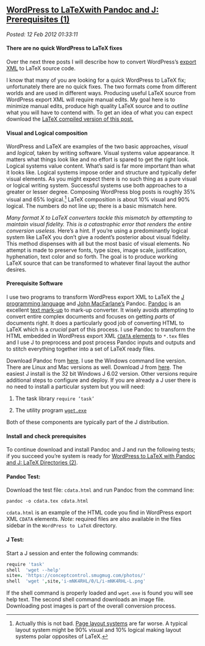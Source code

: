  
[WordPress to LaTeXwith Pandoc and J: Prerequisites (1)](https://bakerjd99.wordpress.com/2012/02/11/wordpress-to-latex-with-pandoc-and-j-prerequisites-part-1/)
--------------------------------------------------------------------------------------------------------------------------------------------------------------

*Posted: 12 Feb 2012 01:33:11*

#### There are no quick WordPress to LaTeX fixes

Over the next three posts I will describe how to convert WordPress’s
[export XML](https://en.blog.wordpress.com/2006/06/12/xml-import-export/)
to LaTeX source code.

I know that many of you are looking for a quick WordPress to LaTeX fix;
unfortunately there are no quick fixes. The two formats come from
different worlds and are used in different ways. Producing useful
LaTeX source from WordPress export XML will require manual edits. My
goal here is to minimize manual edits, produce high quality LaTeX source
and to *outline* what you will have to contend with. To get an idea of
what you can expect download the [LaTeX compiled version of this
post.](https://www.box.com/s/eqnv3obuy0detf99nruf)

#### Visual and Logical composition

WordPress and LaTeX are examples of the two basic approaches, *visual*
and *logical,* taken by writing software. Visual systems value
appearance. It matters what things look like and no effort is spared to
get the right look. Logical systems value content. What’s said is far
more important than what it looks like. Logical systems impose order and
structure and typically defer visual elements. As you might expect there
is no such thing as a pure visual or logical writing system. Successful
systems use both approaches to a greater or lesser degree. Composing
WordPress blog posts is roughly 35% visual and 65% logical.[^a2374]
LaTeX composition is about 10% visual and 90% logical. The numbers do
not line up; there is a basic mismatch here.

*Many format X to LaTeX converters tackle this mismatch by attempting to
maintain visual fidelity. This is a catastrophic error that renders the
entire conversion useless.* Here’s a hint. If you’re using a
predominantly logical system like LaTeX you don’t give a rodent’s
posterior about visual fidelity. This method dispenses with all but the
most basic of visual elements. No attempt is made to preserve fonts,
type sizes, image scale, justification, hyphenation, text color and so
forth. The goal is to produce working LaTeX source that can be
transformed to whatever final layout the author desires.

#### Prerequisite Software

I use two programs to transform WordPress export XML to LaTeX the [J
programming language](https://www.jsoftware.com/) and [John
MacFarlane’s](https://johnmacfarlane.net/) Pandoc.
[Pandoc](https://johnmacfarlane.net/pandoc/) is an excellent [text
mark-up](https://en.wikipedia.org/wiki/Markup\_language) to mark-up
converter. It wisely avoids attempting to convert entire complex
documents and focuses on getting *parts* of documents right. It does a
particularly good job of converting HTML to LaTeX which is a *crucial*
part of this process. I use Pandoc to transform the HTML embedded in
WordPress export XML [`CDATA`
elements](https://en.wikipedia.org/wiki/CDATA) to `*.tex` files and I use
J to preprocess and post process Pandoc inputs and outputs and to stitch
everything together into a set of LaTeX ready files.

Download Pandoc from
[here](https://johnmacfarlane.net/pandoc/installing.html). I use the
Windows command line version. There are Linux and Mac versions as well.
Download J from [here](https://www.jsoftware.com/stable.htm). The easiest
J install is the 32 bit Windows J 6.02 version. Other versions require
additional steps to configure and deploy. If you are already a J user
there is no need to install a particular system but you will need:

1.  The task library `require ’task’`

2.  The utility program [`wget.exe`](https://www.gnu.org/software/wget/)

Both of these components are typically part of the J distribution.

#### Install and check prerequisites

To continue download and install Pandoc and J and run the following
tests; if you succeed you’re system is ready for [WordPress to
LaTeX with Pandoc and J: LaTeX Directories
(2)](https://bakerjd99.wordpress.com/2012/02/18/wordpress-to-latex-with-pandoc-and-j-latex-directories-part-2-2/).

#### Pandoc Test:

Download the test file: `cdata.html` and run Pandoc from the command
line:

    pandoc -o cdata.tex cdata.html

`cdata.html` is an example of the HTML code you find in WordPress export
XML `CDATA` elements. *Note:* required files are also available in the
files sidebar in the `WordPress to LaTeX` directory.

#### J Test:

Start a J session and enter the following commands:

```J
require 'task'
shell  'wget --help'
site=. 'https://conceptcontrol.smugmug.com/photos/'
shell  'wget ',site,'i-mNK4RHL/0/L/i-mNK4RHL-L.png'
```

If the shell command is properly loaded and `wget.exe` is found you will
see help text. The second shell command downloads an image file.
Downloading post images is part of the overall conversion process.

[^a2374]: Actually this is not bad. [Page layout
    systems](https://graphicssoft.about.com/od/findsoftware/a/pagelayout.htm)
    are far worse. A typical layout system might be 90% visual and 10%
    logical making layout systems polar opposites of LaTeX.
